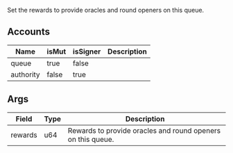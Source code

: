 Set the rewards to provide oracles and round openers on this queue.

## Accounts
|Name|isMut|isSigner|Description|
|--|--|--|--|
| queue | true | false |  |
| authority | false | true |  |
## Args
|Field|Type|Description|
|--|--|--|
| rewards |  u64 | Rewards to provide oracles and round openers on this queue. |
